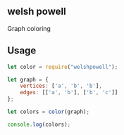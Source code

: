 ## welsh powell
Graph coloring

## Usage
```javascript
let color = require("welshpowell");

let graph = {
    vertices: ['a', 'b', 'b'],
    edges: [['a', 'b'], ['b', 'c']]
};

let colors = color(graph);

console.log(colors);

```

